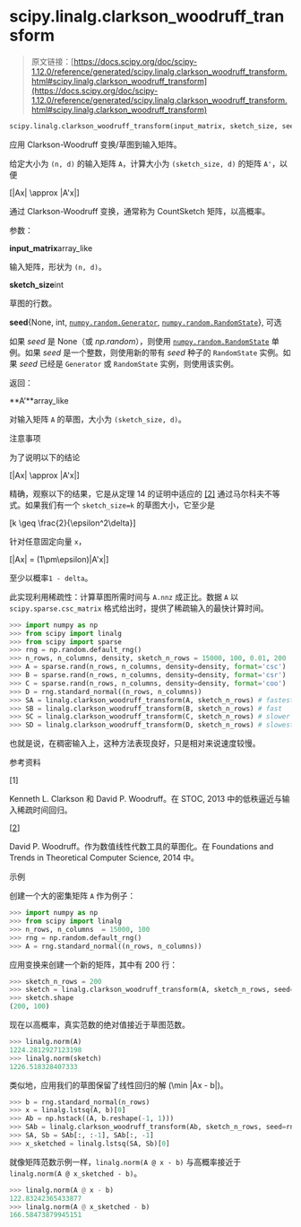 # scipy.linalg.clarkson_woodruff_transform

> 原文链接：[https://docs.scipy.org/doc/scipy-1.12.0/reference/generated/scipy.linalg.clarkson_woodruff_transform.html#scipy.linalg.clarkson_woodruff_transform](https://docs.scipy.org/doc/scipy-1.12.0/reference/generated/scipy.linalg.clarkson_woodruff_transform.html#scipy.linalg.clarkson_woodruff_transform)

```py
scipy.linalg.clarkson_woodruff_transform(input_matrix, sketch_size, seed=None)
```

应用 Clarkson-Woodruff 变换/草图到输入矩阵。

给定大小为 `(n, d)` 的输入矩阵 `A`，计算大小为 `(sketch_size, d)` 的矩阵 `A'`，以便

\[\|Ax\| \approx \|A'x\|\]

通过 Clarkson-Woodruff 变换，通常称为 CountSketch 矩阵，以高概率。

参数：

**input_matrix**array_like

输入矩阵，形状为 `(n, d)`。

**sketch_size**int

草图的行数。

**seed**{None, int, [`numpy.random.Generator`](https://numpy.org/devdocs/reference/random/generator.html#numpy.random.Generator "(在 NumPy v2.0.dev0 中)"), [`numpy.random.RandomState`](https://numpy.org/devdocs/reference/random/legacy.html#numpy.random.RandomState "(在 NumPy v2.0.dev0 中)")}, 可选

如果 *seed* 是 None（或 *np.random*），则使用 [`numpy.random.RandomState`](https://numpy.org/devdocs/reference/random/legacy.html#numpy.random.RandomState "(在 NumPy v2.0.dev0 中)") 单例。如果 *seed* 是一个整数，则使用新的带有 *seed* 种子的 `RandomState` 实例。如果 *seed* 已经是 `Generator` 或 `RandomState` 实例，则使用该实例。

返回：

**A’**array_like

对输入矩阵 `A` 的草图，大小为 `(sketch_size, d)`。

注意事项

为了说明以下的结论

\[\|Ax\| \approx \|A'x\|\]

精确，观察以下的结果，它是从定理 14 的证明中适应的 [[2]](#rc781ce4e1ea0-2) 通过马尔科夫不等式。如果我们有一个 `sketch_size=k` 的草图大小，它至少是

\[k \geq \frac{2}{\epsilon^2\delta}\]

针对任意固定向量 `x`，

\[\|Ax\| = (1\pm\epsilon)\|A'x\|\]

至少以概率`1 - delta`。

此实现利用稀疏性：计算草图所需时间与 `A.nnz` 成正比。数据 `A` 以 `scipy.sparse.csc_matrix` 格式给出时，提供了稀疏输入的最快计算时间。

```py
>>> import numpy as np
>>> from scipy import linalg
>>> from scipy import sparse
>>> rng = np.random.default_rng()
>>> n_rows, n_columns, density, sketch_n_rows = 15000, 100, 0.01, 200
>>> A = sparse.rand(n_rows, n_columns, density=density, format='csc')
>>> B = sparse.rand(n_rows, n_columns, density=density, format='csr')
>>> C = sparse.rand(n_rows, n_columns, density=density, format='coo')
>>> D = rng.standard_normal((n_rows, n_columns))
>>> SA = linalg.clarkson_woodruff_transform(A, sketch_n_rows) # fastest
>>> SB = linalg.clarkson_woodruff_transform(B, sketch_n_rows) # fast
>>> SC = linalg.clarkson_woodruff_transform(C, sketch_n_rows) # slower
>>> SD = linalg.clarkson_woodruff_transform(D, sketch_n_rows) # slowest 
```

也就是说，在稠密输入上，这种方法表现良好，只是相对来说速度较慢。

参考资料

[1]

Kenneth L. Clarkson 和 David P. Woodruff。在 STOC, 2013 中的低秩逼近与输入稀疏时间回归。

[[2](#id1)]

David P. Woodruff。作为数值线性代数工具的草图化。在 Foundations and Trends in Theoretical Computer Science, 2014 中。

示例

创建一个大的密集矩阵 `A` 作为例子：

```py
>>> import numpy as np
>>> from scipy import linalg
>>> n_rows, n_columns  = 15000, 100
>>> rng = np.random.default_rng()
>>> A = rng.standard_normal((n_rows, n_columns)) 
```

应用变换来创建一个新的矩阵，其中有 200 行：

```py
>>> sketch_n_rows = 200
>>> sketch = linalg.clarkson_woodruff_transform(A, sketch_n_rows, seed=rng)
>>> sketch.shape
(200, 100) 
```

现在以高概率，真实范数的绝对值接近于草图范数。

```py
>>> linalg.norm(A)
1224.2812927123198
>>> linalg.norm(sketch)
1226.518328407333 
```

类似地，应用我们的草图保留了线性回归的解 \(\min \|Ax - b\|\)。

```py
>>> b = rng.standard_normal(n_rows)
>>> x = linalg.lstsq(A, b)[0]
>>> Ab = np.hstack((A, b.reshape(-1, 1)))
>>> SAb = linalg.clarkson_woodruff_transform(Ab, sketch_n_rows, seed=rng)
>>> SA, Sb = SAb[:, :-1], SAb[:, -1]
>>> x_sketched = linalg.lstsq(SA, Sb)[0] 
```

就像矩阵范数示例一样，`linalg.norm(A @ x - b)` 与高概率接近于 `linalg.norm(A @ x_sketched - b)`。

```py
>>> linalg.norm(A @ x - b)
122.83242365433877
>>> linalg.norm(A @ x_sketched - b)
166.58473879945151 
```
